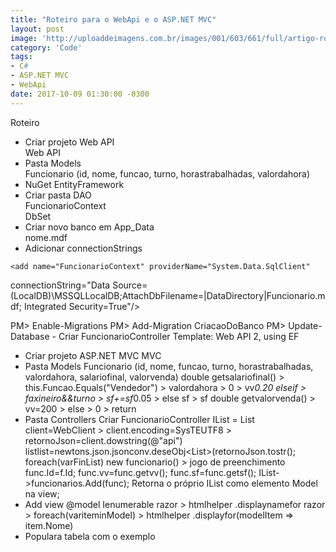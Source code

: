 ```yaml
---
title: "Roteiro para o WebApi e o ASP.NET MVC"
layout: post
image: 'http://uploaddeimagens.com.br/images/001/603/661/full/artigo-roteiro.png?1536495631'
category: 'Code'
tags:
- C#
- ASP.NET MVC
- WebApi
date: 2017-10-09 01:30:00 -0300
---
```


Roteiro

* Criar projeto Web API
<br>	Web API
* Pasta Models
<br>	Funcionario (id, nome, funcao, turno, horastrabalhadas, valordahora)
* NuGet EntityFramework
* Criar pasta DAO
<br>	FuncionarioContext
<br>		DbSet<Funcionario>
* Criar novo banco em App_Data
<br>	nome.mdf
* Adicionar connectionStrings
<connectionStrings>

	<add name="FuncionarioContext" providerName="System.Data.SqlClient"
 connectionString="Data Source=(LocalDB)\MSSQLLocalDB;AttachDbFilename=|DataDirectory|Funcionario.mdf; Integrated Security=True"/>

</connectionStrings>
PM> Enable-Migrations
PM> Add-Migration CriacaoDoBanco
PM> Update-Database
- Criar FuncionarioController
	Template: Web API 2, using EF

- Criar projeto ASP.NET MVC
	MVC
- Pasta Models
	Funcionario (id, nome, funcao, turno, horastrabalhadas, valordahora, salariofinal, valorvenda)
	double getsalariofinal() > this.Funcao.Equals("Vendedor") > valordahora > 0 > vv*0.20
	elseif > faxineiro&&turno >  sf+=sf*0.05 > else sf > sf
	double getvalorvenda() > vv=200 > else > 0 > return
- Pasta Controllers
	Criar FuncionarioController
		IList = List
		client=WebClient > client.encoding=SysTEUTF8 > retornoJson=client.dowstring(@"api")
		list<dyn>list=newtons.json.jsonconv.deseObj<List<dyn>>(retornoJson.tostr();
		foreach(varFinList)
		new funcionario() > jogo de preenchimento func.Id=f.Id;
		func.vv=func.getvv(); func.sf=func.getsf();
		IList->funcionarios.Add(func);
	Retorna o próprio IList como elemento Model na view;
- Add view
	@model Ienumerable<pacote com o modelo>
	razor > htmlhelper .displaynamefor
	razor > foreach(variteminModel) > htmlhelper .displayfor(modelItem => item.Nome)
- Populara tabela com o exemplo
